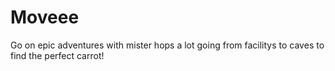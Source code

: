 # Moveee

Go on epic adventures with mister hops a lot going from facilitys to caves to find the perfect carrot!
